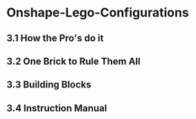 # Onshape-Lego-Configurations
## 3.1 How the Pro's do it
## 3.2 One Brick to Rule Them All
## 3.3 Building Blocks
## 3.4 Instruction Manual
